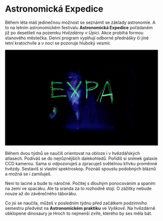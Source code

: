 # Astronomická Expedice

Během léta máš jedinečnou možnost se seznámit se základy astronomie. A 
to na letním astronomickém festivalu **Astronomická Expedice** 
pořádaném již po desetiletí na pozemku *Hvězdárny v Úpici*. Akce 
probíhá formou stanového městečka. Denní program vyplňují odborné 
přednášky či jiné letní kratochvíle a v noci se pozoruje hluboký 
vesmír.

[![Upice](artwork/upice.png)](https://vimeo.com/44728566)

Během dvou týdnů se naučíš orientovat na obloze i v hvězdářských 
atlasech. Podíváš se do nejrůznějších dalekohledů. Pořídíš si snímek 
galaxie CCD kamerou. Sama si odpozoruješ a zpracuješ světelnou křivku 
proměnné hvězdy. Sestavíš si vlastní spektroskop. Poznáš spoustu 
podobných bláznů a možná se i zamiluješ.

Není to laciné a bude to náročné. Počítej s dlouhým ponocováním a 
spaním na zemi ve spacáku. Ale ta sranda za to rozhodně stojí. O 
zážitky nebude nouze až do závěrečného táboráku.

Co jsi se naučila, můžeš v posledním týdnu před začátkem podzimního 
semestru předvést na **Astronomickém praktiku** ve *Vyškově*. Na 
hvězdárně obklopené dinosaury je Hroch to nejmenší zvíře, kterého by 
ses měla bát.
